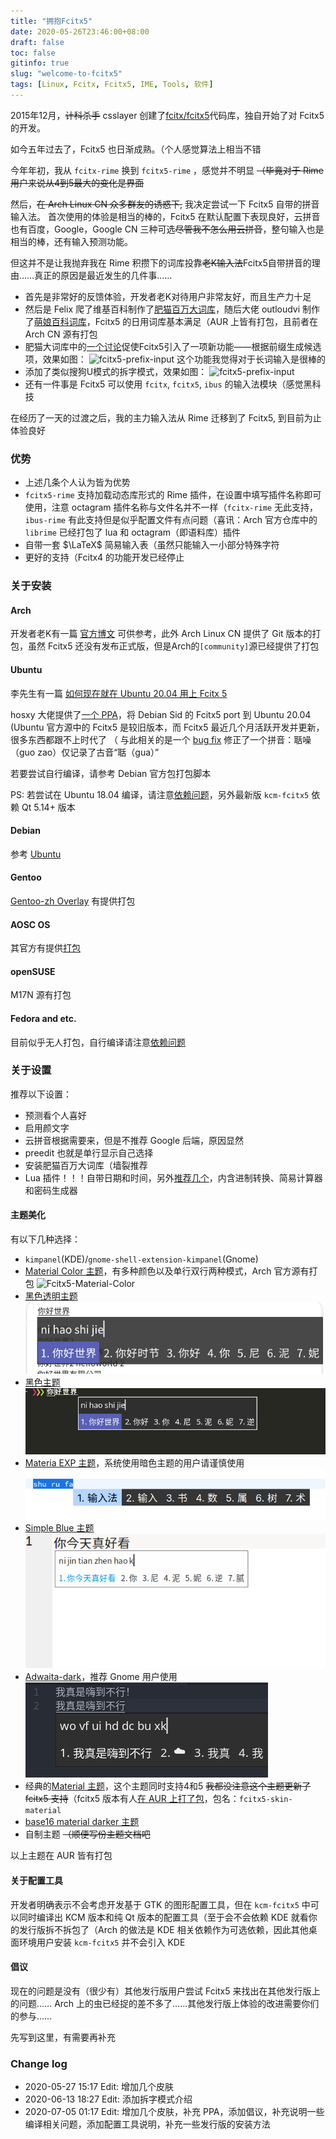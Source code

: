 ```yaml
---
title: "拥抱Fcitx5"
date: 2020-05-26T23:46:00+08:00
draft: false
toc: false
gitinfo: true
slug: "welcome-to-fcitx5"
tags: [Linux, Fcitx, Fcitx5, IME, Tools, 软件]
---
```


2015年12月，~~计科杀手~~ csslayer 创建了[fcitx/fcitx5](https://github.com/fcitx/fcitx5)代码库，独自开始了对 Fcitx5 的开发。

如今五年过去了，Fcitx5 也日渐成熟。（个人感觉算法上相当不错

今年年初，我从 `fcitx-rime` 换到 `fcitx5-rime` ，感觉并不明显 ~~（毕竟对于 Rime 用户来说从4到5最大的变化是界面~~

然后，~~在 Arch Linux CN 众多群友的诱惑下,~~ 我决定尝试一下 Fcitx5 自带的拼音输入法。
首次使用的体验是相当的棒的，Fcitx5 在默认配置下表现良好，云拼音也有百度，Google，Google CN 三种可选~~尽管我不怎么用云拼音~~，整句输入也是相当的棒，还有输入预测功能。

但这并不是让我抛弃我在 Rime 积攒下的词库投靠~~老K输入法~~Fcitx5自带拼音的理由……真正的原因是最近发生的几件事……

- 首先是非常好的反馈体验，开发者老K对待用户非常友好，而且生产力十足
- 然后是 Felix 爬了维基百科制作了[肥猫百万大词库](https://github.com/felixonmars/fcitx5-pinyin-zhwiki)，随后大佬 outloudvi 制作了[萌娘百科词库](https://github.com/outloudvi/fcitx5-pinyin-moegirl)，Fcitx5 的日用词库基本满足（AUR 上皆有打包，且前者在 Arch CN 源有打包
- 肥猫大词库中的[一个讨论](https://github.com/felixonmars/fcitx5-pinyin-zhwiki/issues/6)促使Fcitx5引入了一项新功能——根据前缀生成候选项，效果如图：
![fcitx5-prefix-input](/images/fcitx5-prefix-input.webp)
这个功能我觉得对于长词输入是很棒的
- 添加了类似搜狗U模式的拆字模式，效果如图：
![fcitx5-prefix-input](/images/fcitx5-chaizi.webp)
- 还有一件事是 Fcitx5 可以使用 `fcitx`, `fcitx5`, `ibus` 的输入法模块（感觉黑科技

在经历了一天的过渡之后，我的主力输入法从 Rime 迁移到了 Fcitx5, 到目前为止体验良好

### 优势

- 上述几条个人认为皆为优势
- `fcitx5-rime` 支持加载动态库形式的 Rime 插件，在设置中填写插件名称即可使用，注意 octagram 插件名称与文件名并不一样（`fcitx-rime` 无此支持，`ibus-rime` 有此支持但是似乎配置文件有点问题（喜讯：Arch 官方仓库中的 `librime` 已经打包了 lua 和 octagram（即语料库）插件
- 自带一套 $\LaTeX$ 简易输入表（虽然只能输入一小部分特殊字符
- 更好的支持（Fcitx4 的功能开发已经停止

### 关于安装

#### Arch

开发者老K有一篇 [官方博文](https://www.csslayer.info/wordpress/fcitx-dev/%e5%a6%82%e4%bd%95%e7%8e%b0%e5%9c%a8%e5%b0%b1%e5%9c%a8-arch-linux-%e7%94%a8%e4%b8%8a-fcitx-5/) 可供参考，此外 Arch Linux CN 提供了 Git 版本的打包，虽然 Fcitx5 还没有发布正式版，但是Arch的`[community]`源已经提供了打包

#### Ubuntu

李先生有一篇 [如何现在就在 Ubuntu 20.04 用上 Fcitx 5](https://plumz.me/archives/11740/)

hosxy 大佬提供了[一个 PPA](https://launchpad.net/~hosxy/+archive/ubuntu/test)，将 Debian Sid 的 Fcitx5 port 到 Ubuntu 20.04 (Ubuntu 官方源中的 Fcitx5 是较旧版本，而 Fcitx5 最近几个月活跃开发并更新，很多东西都跟不上时代了 （ 与此相关的是一个 [bug fix](https://github.com/fcitx/libime/commit/0a186aadf8891df53dab6f832280fae30bd3d9d8) 修正了一个拼音：聒噪（guo zao）仅记录了古音“聒（gua）”

若要尝试自行编译，请参考 Debian 官方包打包脚本

PS: 若尝试在 Ubuntu 18.04 编译，请注意[依赖问题](https://github.com/fcitx/fcitx5-qt/issues/2)，另外最新版 `kcm-fcitx5` 依赖 Qt 5.14+ 版本

#### Debian

参考 [Ubuntu](#Ubuntu)

#### Gentoo

[Gentoo-zh Overlay](https://github.com/microcai/gentoo-zh) 有提供打包

#### AOSC OS

其官方有提供[打包](https://packages.aosc.io/packages/fcitx5)

#### openSUSE

M17N 源有打包

#### Fedora and etc.

目前似乎无人打包，自行编译请注意[依赖问题](https://github.com/fcitx/fcitx5-qt/issues/7)

### 关于设置

推荐以下设置：
- 预测看个人喜好
- 启用颜文字
- 云拼音根据需要来，但是不推荐 Google 后端，原因显然
- preedit 也就是单行显示自己选择
- 安装肥猫百万大词库（墙裂推荐
- Lua 插件！！！自带日期和时间，另外[推荐几个](https://github.com/glaumar/fcitx5-lua-scripts)，内含进制转换、简易计算器和密码生成器

#### 主题美化

有以下几种选择：
- `kimpanel`(KDE)/`gnome-shell-extension-kimpanel`(Gnome)
- [Material Color 主题](https://github.com/hosxy/Fcitx5-Material-Color)，有多种颜色以及单行双行两种模式，Arch 官方源有打包
![Fcitx5-Material-Color](https://raw.githubusercontent.com/hosxy/Fcitx5-Material-Color/master/screenshot/No-Preedit.png)
- [黑色透明主题](https://github.com/hosxy/fcitx5-dark-transparent)
![fcitx5-dark-transparent](https://raw.githubusercontent.com/hosxy/fcitx5-dark-transparent/master/screenshot-1.png)
- [黑色主题](https://github.com/evansan/fcitx5-dark)
![fcitx5-dark](https://raw.githubusercontent.com/evansan/fcitx5-dark/master/2019-01-27_02-33.png)
- [Materia EXP 主题](https://github.com/hosxy/Fcitx5-Materia-EXP)，系统使用暗色主题的用户请谨慎使用
![Fcitx5-Materia-EXP](https://raw.githubusercontent.com/hosxy/Fcitx5-Materia-EXP/master/screenshot/screenshot.png)
- [Simple Blue 主题](https://github.com/weearc/fcitx5-skin-simple-blue)
![fcitx5-skin-simple-blue](https://raw.githubusercontent.com/weearc/fcitx5-skin-simple-blue/master/screenshot/screenshot-input.png)
- [Adwaita-dark](https://github.com/escape0707/fcitx5-adwaita-dark)，推荐 Gnome 用户使用
![fcitx5-adwaita-dark](https://raw.githubusercontent.com/escape0707/fcitx5-adwaita-dark/master/img/fcitx5-adwaita-dark-theme.png)
- 经典的[Material 主题](https://github.com/hrko99/fcitx-skin-material)，这个主题同时支持4和5 ~~我都没注意这个主题更新了 fcitx5 支持~~（fcitx5 版本有人[在 AUR 上打了包](https://aur.archlinux.org/packages/fcitx5-skin-material/)，包名：`fcitx5-skin-material`
- [base16 material darker 主题](https://github.com/btstream/fcitx5-skin-base16-material-darker)
- 自制主题 ~~（顺便写份主题文档吧~~

以上主题在 AUR 皆有打包

#### 关于配置工具

开发者明确表示不会考虑开发基于 GTK 的图形配置工具，但在 `kcm-fcitx5` 中可以同时编译出 KCM 版本和纯 Qt 版本的配置工具（至于会不会依赖 KDE 就看你的发行版拆不拆包了（Arch 的做法是 KDE 相关依赖作为可选依赖，因此其他桌面环境用户安装 `kcm-fcitx5` 并不会引入 KDE

#### 倡议

现在的问题是没有（很少有）其他发行版用户尝试 Fcitx5 来找出在其他发行版上的问题…… Arch 上的虫已经捉的差不多了……其他发行版上体验的改进需要你们的参与……


先写到这里，有需要再补充

### Change log

- 2020-05-27 15:17 Edit: 增加几个皮肤
- 2020-06-13 18:27 Edit: 添加拆字模式介绍
- 2020-07-05 01:17 Edit: 增加几个皮肤，补充 PPA，添加倡议，补充说明一些编译相关问题，添加配置工具说明，补充一些发行版的安装方法

